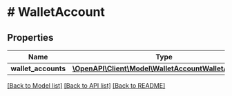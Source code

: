 # # WalletAccount

## Properties

Name | Type | Description | Notes
------------ | ------------- | ------------- | -------------
**wallet_accounts** | [**\OpenAPI\Client\Model\WalletAccountWalletAccounts**](WalletAccountWalletAccounts.md) |  | [optional]

[[Back to Model list]](../../README.md#models) [[Back to API list]](../../README.md#endpoints) [[Back to README]](../../README.md)
